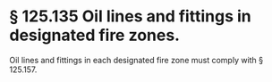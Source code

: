 # § 125.135   Oil lines and fittings in designated fire zones.

Oil lines and fittings in each designated fire zone must comply with § 125.157. 




